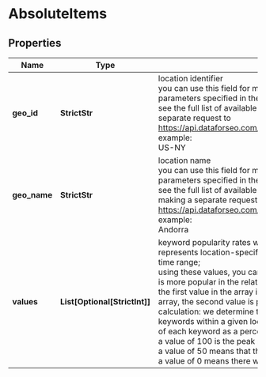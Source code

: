 # AbsoluteItems


## Properties

| Name | Type | Description | Notes |
|------------ | ------------- | ------------- | -------------|
**geo_id** | **StrictStr** | location identifier<br>you can use this field for matching obtained results with location parameters specified in the request<br>see the full list of available locations with their geo_id here or by making a separate request to https://api.dataforseo.com/v3/keywords_data/dataforseo_trends/locations<br>example:<br>US-NY |[optional]|
**geo_name** | **StrictStr** | location name<br>you can use this field for matching obtained results with location parameters specified in the request<br>see the full list of available locations with their geo_name here or by making a separate request to https://api.dataforseo.com/v3/keywords_data/dataforseo_trends/locations<br>example:<br>Andorra |[optional]|
**values** | **List[Optional[StrictInt]]** | keyword popularity rates within a given location<br>represents location-specific keyword popularity rate over the specified time range;<br>using these values, you can understand which of the specified keywords is more popular in the related location;<br>the first value in the array is provided for the first term from the keywords array, the second value is provided for the second keyword, and so on;<br>calculation: we determine the highest popularity value across all specified keywords within a given location, and then express the popularity values of each keyword as a percentage of the highest value (100);<br>a value of 100 is the peak popularity for the term<br>a value of 50 means that the term is half as popular<br>a value of 0 means there was not enough data for this term |[optional]|